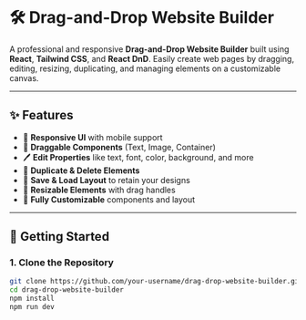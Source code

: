# 🛠️ Drag-and-Drop Website Builder

A professional and responsive **Drag-and-Drop Website Builder** built using **React**, **Tailwind CSS**, and **React DnD**. Easily create web pages by dragging, editing, resizing, duplicating, and managing elements on a customizable canvas.

---

## ✨ Features

- 📱 **Responsive UI** with mobile support
- 🧱 **Draggable Components** (Text, Image, Container)
- 🖊️ **Edit Properties** like text, font, color, background, and more
- 🔁 **Duplicate & Delete Elements**
- 💾 **Save & Load Layout** to retain your designs
- 📏 **Resizable Elements** with drag handles
- 🎨 **Fully Customizable** components and layout

---
## 🚀 Getting Started

### 1. Clone the Repository

```bash
git clone https://github.com/your-username/drag-drop-website-builder.git
cd drag-drop-website-builder
npm install
npm run dev


